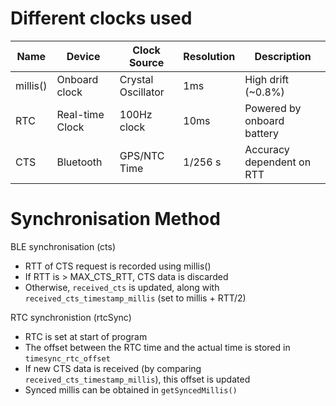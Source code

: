 # Different clocks used

| Name | Device | Clock Source | Resolution | Description | 
|--|--|--|--|--|
|millis()|Onboard clock|Crystal Oscillator|1ms| High drift (~0.8%)
|RTC|Real-time Clock|100Hz clock|10ms| Powered by onboard battery
|CTS|Bluetooth|GPS/NTC Time|1/256 s| Accuracy dependent on RTT

# Synchronisation Method

BLE synchronisation (cts)
- RTT of CTS request is recorded using millis()
- If RTT is > MAX_CTS_RTT, CTS data is discarded
- Otherwise, `received_cts` is updated, along with `received_cts_timestamp_millis` (set to millis + RTT/2)

RTC synchronistion (rtcSync)
- RTC is set at start of program
- The offset between the RTC time and the actual time is stored in `timesync_rtc_offset`
- If new CTS data is received (by comparing `received_cts_timestamp_millis`), this offset is updated
- Synced millis can be obtained in `getSyncedMillis()`
  
